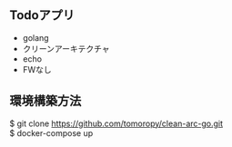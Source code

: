 ## Todoアプリ
- golang
- クリーンアーキテクチャ
- echo
- FWなし

## 環境構築方法
$ git clone https://github.com/tomoropy/clean-arc-go.git   
$ docker-compose up   
